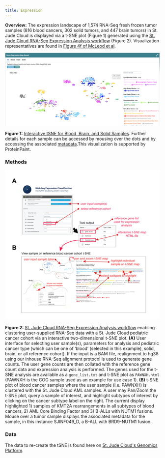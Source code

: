 ```yaml
---
title: Expression
---
```


**Overview:** The expression landscape of 1,574 RNA-Seq fresh frozen tumor samples (816 blood cancers, 302 solid tumors, and 447 brain tumors) in St. Jude Cloud is displayed via a t-SNE plot (Figure 1) generated using the [St. Jude Cloud RNA-Seq Expression Analysis workflow](https://platform.stjude.cloud/workflows/rnaseq-expression-classification) (Figure 2). Visualization representatives are found in [Figure 4f of McLeod et al](https://cancerdiscovery.aacrjournals.org/content/11/5/1082.long). 

![](./tSNE.png)

**Figure 1:** [Interactive tSNE for Blood, Brain, and Solid Samples](https://viz.stjude.cloud/st-jude-childrens-research-hospital/visualization/pediatric-blood-solid-and-brain-tumor-rna-seq-t-sne-plot-1574-samples~24). Further details for each sample can be accessed by mousing over the dots and by accessing the associated [metadata](https://platform.stjude.cloud/api/v1/manifest).This visualization is supported by ProteinPaint.

### Methods

![](./RNA-Seq.png)

**Figure 2:** [St. Jude Cloud RNA-Seq Expression Analysis workflow](https://platform.stjude.cloud/workflows/rnaseq-expression-classification) enabling clustering user-supplied RNA-Seq data with a St. Jude Cloud pediatric cancer cohort via an interactive two-dimensional t-SNE plot. **(A)** User interface for selecting user sample(s), parameters for analysis and pediatric cancer type (which can be one of ‘blood’ (selected in this example), solid, brain, or all reference cohort). If the input is a BAM file, realignment to hg38 using our inhouse RNA-Seq alignment protocol is used to generate gene counts. The user gene counts are then collated with the reference gene count data and expression analysis is performed. The genes used for the t-SNE analysis are available as a `gene_list.txt` and t-SNE plot as `PAWNXH.html` (PAWNXH is the COG sample used as an example for use case 1). **(B)** t-SNE plot of blood cancer samples where the user sample (i.e. PAWNXH) is clustered with the St. Jude Cloud AML samples.  A user may Pan/Zoom the t-SNE plot, query a sample of interest, and highlight subtypes of interest by clicking on the cancer subtype label on the right. The current display highlighted 1) samples of KMT2A rearrangements in all subtypes of blood cancers, 2) AML Core Binding Factor and 3) B-ALLs with NUTM1 fusions. Mouse over a tumor sample displays the associated metadata for the sample, in this instance SJINF049_D, a B-ALL with BRD9-NUTM1 fusion. 

### Data
The data to re-create the tSNE is found here on [St. Jude Cloud's Genomics Platform](https://platform.stjude.cloud/data/publications?selected_tags=SJC-PB-1020). 
